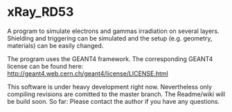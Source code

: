 # xRay_RD53
A program to simulate electrons and gammas irradiation on several layers. Shielding and triggering can be simulated and the setup (e.g. geometry, materials) can be easily changed.

The program uses the GEANT4 framework. The corresponding GEANT4 license can be found here: http://geant4.web.cern.ch/geant4/license/LICENSE.html

This software is under heavy development right now. Nevertheless only compiling revisions are comitted to the master branch. The Readme/wiki will be build soon. So far: Please contact the author if you have any questions.
